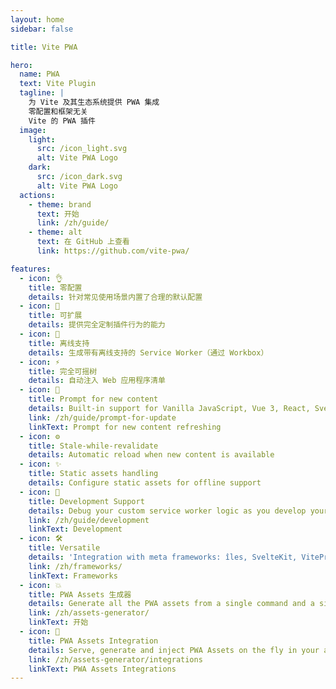 ```yaml
---
layout: home
sidebar: false

title: Vite PWA

hero:
  name: PWA
  text: Vite Plugin
  tagline: |
    为 Vite 及其生态系统提供 PWA 集成
    零配置和框架无关
    Vite 的 PWA 插件
  image:
    light:
      src: /icon_light.svg
      alt: Vite PWA Logo
    dark:
      src: /icon_dark.svg
      alt: Vite PWA Logo
  actions:
    - theme: brand
      text: 开始
      link: /zh/guide/
    - theme: alt
      text: 在 GitHub 上查看
      link: https://github.com/vite-pwa/

features:
  - icon: 👌
    title: 零配置
    details: 针对常见使用场景内置了合理的默认配置
  - icon: 🔩
    title: 可扩展
    details: 提供完全定制插件行为的能力
  - icon: 🔌
    title: 离线支持
    details: 生成带有离线支持的 Service Worker（通过 Workbox）
  - icon: ⚡
    title: 完全可摇树
    details: 自动注入 Web 应用程序清单
  - icon: 💬
    title: Prompt for new content
    details: Built-in support for Vanilla JavaScript, Vue 3, React, Svelte, SolidJS and Preact
    link: /zh/guide/prompt-for-update
    linkText: Prompt for new content refreshing
  - icon: ⚙️
    title: Stale-while-revalidate
    details: Automatic reload when new content is available
  - icon: ✨
    title: Static assets handling
    details: Configure static assets for offline support
  - icon: 🐞
    title: Development Support
    details: Debug your custom service worker logic as you develop your application
    link: /zh/guide/development
    linkText: Development
  - icon: 🛠️
    title: Versatile
    details: 'Integration with meta frameworks: îles, SvelteKit, VitePress, Astro, Nuxt 3, and Remix'
    link: /zh/frameworks/
    linkText: Frameworks
  - icon: 💥
    title: PWA Assets 生成器
    details: Generate all the PWA assets from a single command and a single source image
    link: /zh/assets-generator/
    linkText: 开始
  - icon: 🚀
    title: PWA Assets Integration
    details: Serve, generate and inject PWA Assets on the fly in your application
    link: /zh/assets-generator/integrations
    linkText: PWA Assets Integrations
---
```

